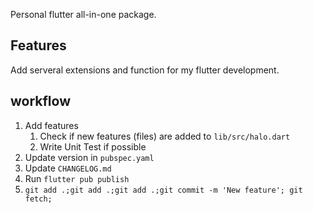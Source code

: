 Personal flutter all-in-one package.

## Features

Add serveral extensions and function for my flutter development.

## workflow

1. Add features
   1. Check if new features (files) are added to `lib/src/halo.dart`
   2. Write Unit Test if possible
2. Update version in `pubspec.yaml`
3. Update `CHANGELOG.md`
4. Run `flutter pub publish`
5. `git add .;git add .;git add .;git commit -m 'New feature'; git fetch;`
